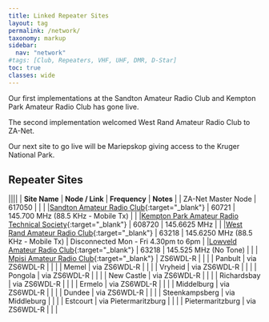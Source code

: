 ```yaml
---
title: Linked Repeater Sites
layout: tag
permalink: /network/
taxonomy: markup
sidebar:
  nav: "network"
#tags: [Club, Repeaters, VHF, UHF, DMR, D-Star]
toc: true
classes: wide
---
```

Our first implementations at the Sandton Amateur Radio Club and Kempton Park Amateur Radio Club has gone live.

The second implementation welcomed West Rand Amateur Radio Club to ZA-Net.

Our next site to go live will be Mariepskop giving access to the Kruger National Park.

## Repeater Sites

||||
| **Site Name** | **Node / Link** | **Frequency** | **Notes** |
| ZA-Net Master Node | 617050 | | |
|[Sandton Amateur Radio Club](https://www.zs6stn.org.za/){:target="_blank"} | 60721 | 145.700 MHz (88.5 KHz - Mobile Tx) | |
|[Kempton Park Amateur Radio Technical Society](https://zs6kts.co.za/){:target="_blank"} | 608720 | 145.6625 MHz | |
|[West Rand Amateur Radio Club](https://www.zs6wr.co.za/){:target="_blank"} | 63218 | 145.6250 MHz (88.5 KHz - Mobile Tx) | Disconnected Mon - Fri 4.30pm to 6pm |
|[Lowveld Amateur Radio Club](https://www.facebook.com/ZS6LOW/){:target="_blank"} | 63218 |  145.525 MHz (No Tone) | |
| [Mpisi Amateur Radio Club](https://www.facebook.com/groups/848835003502702/){:target="_blank"} | ZS6WDL-R | | |
| Panbult | via ZS6WDL-R | | |
| Memel | via ZS6WDL-R | | |
| Vryheid | via ZS6WDL-R | | |
| Pongola | via ZS6WDL-R | | |
| New Castle | via ZS6WDL-R | | |
| Richardsbay  | via ZS6WDL-R | | |
| Ermelo  | via ZS6WDL-R | | |
| Middelburg  | via ZS6WDL-R | | |
| Dundee | via ZS6WDL-R | | |
| Steenkampsberg | via Middleburg | | |
| Estcourt  | via Pietermaritzburg | | |
| Pietermaritzburg  | via ZS6WDL-R | |  |
